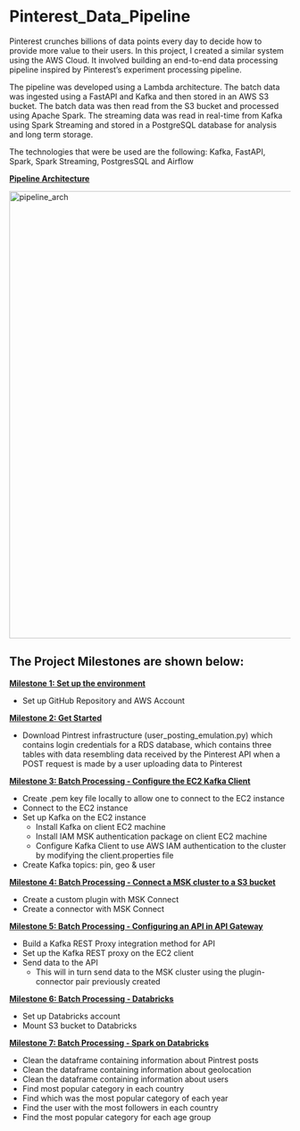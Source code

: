 # Pinterest_Data_Pipeline

Pinterest crunches billions of data points every day to decide how to provide more value to their users. In this project, I created a similar system using the AWS Cloud. It involved building an end-to-end data processing pipeline inspired by Pinterest’s experiment processing pipeline.

The pipeline was developed using a Lambda architecture. The batch data was ingested using a FastAPI and Kafka and then stored in an AWS S3 bucket. The batch data was then read from the S3 bucket and processed using Apache Spark. The streaming data was read in real-time from Kafka using Spark Streaming and stored in a PostgreSQL database for analysis and long term storage.

The technologies that were be used are the following: Kafka, FastAPI, Spark, Spark Streaming, PostgresSQL and Airflow

**<ins>Pipeline Architecture</ins>**

<img width="801" alt="pipeline_arch" src="https://user-images.githubusercontent.com/105749987/223228145-795fc657-9ca8-47cb-9443-aad39d3c7112.png">


## **The Project Milestones are shown below:**

**<ins>Milestone 1: Set up the environment**
- Set up GitHub Repository and AWS Account

**<ins>Milestone 2: Get Started**
- Download Pintrest infrastructure (user_posting_emulation.py) which contains login credentials for a RDS database, which contains three tables with data resembling data received by the Pinterest API when a POST request is made by a user uploading data to Pinterest

**<ins>Milestone 3: Batch Processing - Configure the EC2 Kafka Client**
- Create .pem key file locally to allow one to connect to the EC2 instance
- Connect to the EC2 instance
- Set up Kafka on the EC2 instance
    - Install Kafka on client EC2 machine
    - Install IAM MSK authentication package on client EC2 machine
    - Configure Kafka Client to use AWS IAM authentication to the cluster by modifying the client.properties file
- Create Kafka topics: pin, geo & user

**<ins>Milestone 4: Batch Processing - Connect a MSK cluster to a S3 bucket**
- Create a custom plugin with MSK Connect
- Create a connector with MSK Connect

**<ins>Milestone 5: Batch Processing - Configuring an API in API Gateway**
- Build a Kafka REST Proxy integration method for API
- Set up the Kafka REST proxy on the EC2 client
- Send data to the API
    - This will in turn send data to the MSK cluster using the plugin-connector pair previously created
 
**<ins>Milestone 6: Batch Processing - Databricks**
- Set up Databricks account
- Mount S3 bucket to Databricks

**<ins>Milestone 7: Batch Processing - Spark on Databricks**
- Clean the dataframe containing information about Pintrest posts
- Clean the dataframe containing information about geolocation
- Clean the dataframe containing information about users
- Find most popular category in each country
- Find which was the most popular category of each year
- Find the user with the most followers in each country
- Find the most popular category for each age group
